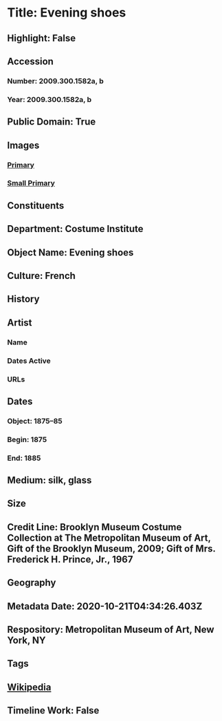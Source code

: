 # Title: Evening shoes
## Highlight: False
## Accession
### Number: 2009.300.1582a, b
### Year: 2009.300.1582a, b
## Public Domain: True
## Images
### [Primary](https://images.metmuseum.org/CRDImages/ci/original/67.110.78a-b_CP4.jpg)
### [Small Primary](https://images.metmuseum.org/CRDImages/ci/web-large/67.110.78a-b_CP4.jpg)
## Constituents
## Department: Costume Institute
## Object Name: Evening shoes
## Culture: French
## History
## Artist
### Name
### Dates Active
### URLs
## Dates
### Object: 1875–85
### Begin: 1875
### End: 1885
## Medium: silk, glass
## Size
## Credit Line: Brooklyn Museum Costume Collection at The Metropolitan Museum of Art, Gift of the Brooklyn Museum, 2009; Gift of Mrs. Frederick H. Prince, Jr., 1967
## Geography
## Metadata Date: 2020-10-21T04:34:26.403Z
## Respository: Metropolitan Museum of Art, New York, NY
## Tags
## [Wikipedia](https://www.wikidata.org/wiki/Q100347838)
## Timeline Work: False
